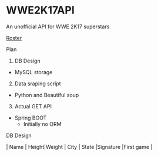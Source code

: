 # WWE2K17API
An unofficial API for WWE 2K17 superstars

[Roster](https://www.thesmackdownhotel.com/wwe2k17/roster/)

Plan

1. DB Design
  - MySQL storage
  
2. Data sraping script
  - Python and Beautiful soup
  
3. Actual GET API
  - Spring BOOT 
      - Initially no ORM


DB Design


| Name          | Height|Weight | City         | State         |Signature     |First game    |





